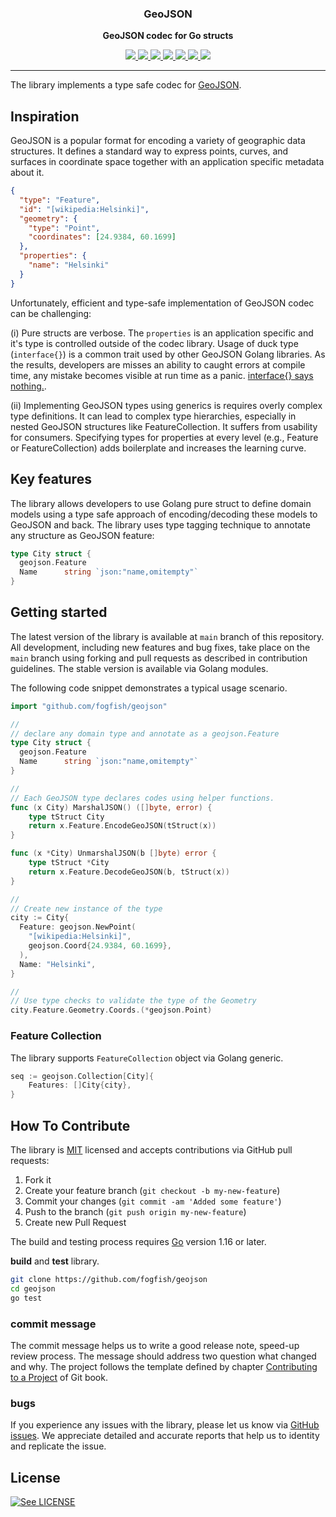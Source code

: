 <p align="center">
  <h3 align="center">GeoJSON</h3>
  <p align="center"><strong>GeoJSON codec for Go structs</strong></p>

  <p align="center">
    <!-- Version -->
    <a href="https://github.com/fogfish/geojson/releases">
      <img src="https://img.shields.io/github/v/tag/fogfish/geojson?label=version" />
    </a>
    <!-- Documentation -->
    <a href="https://pkg.go.dev/github.com/fogfish/geojson">
      <img src="https://pkg.go.dev/badge/github.com/fogfish/geojson" />
    </a>
    <!-- Build Status  -->
    <a href="https://github.com/fogfish/geojson/actions/">
      <img src="https://github.com/fogfish/geojson/workflows/test/badge.svg" />
    </a>
    <!-- GitHub -->
    <a href="http://github.com/fogfish/geojson">
      <img src="https://img.shields.io/github/last-commit/fogfish/geojson.svg" />
    </a>
    <!-- Coverage -->
    <a href="https://coveralls.io/github/fogfish/geojson?branch=main">
      <img src="https://coveralls.io/repos/github/fogfish/geojson/badge.svg?branch=main" />
    </a>
    <!-- Go Card -->
    <a href="https://goreportcard.com/report/github.com/fogfish/geojson">
      <img src="https://goreportcard.com/badge/github.com/fogfish/geojson" />
    </a>
    <!-- Maintainability -->
    <a href="https://codeclimate.com/github/fogfish/geojson/maintainability">
      <img src="https://api.codeclimate.com/v1/badges/26d27640175d439e8b94/maintainability" />
    </a>
  </p>
</p>

---

The library implements a type safe codec for [GeoJSON](https://geojson.org). 

## Inspiration

GeoJSON is a popular format for encoding a variety of geographic data structures. It defines a standard way to express points, curves, and surfaces in coordinate space together with an application specific metadata about it.

```json
{
  "type": "Feature",
  "id": "[wikipedia:Helsinki]",
  "geometry": {
    "type": "Point",
    "coordinates": [24.9384, 60.1699]
  },
  "properties": {
    "name": "Helsinki"
  }
}
```

Unfortunately, efficient and type-safe implementation of GeoJSON codec can be challenging:

(i) Pure structs are verbose. The `properties` is an application specific and it's type is controlled outside of the codec library. Usage of duck type (`interface{}`) is a common trait used by other GeoJSON Golang libraries. As the results, developers are misses an ability to caught errors at compile time, any mistake becomes visible at run time as a panic. [interface{} says nothing.](https://youtu.be/PAAkCSZUG1c?t=7m40s).

(ii) Implementing GeoJSON types using generics is requires overly complex type definitions. It can lead to complex type hierarchies, especially in nested GeoJSON structures like FeatureCollection. It suffers from usability for consumers. Specifying types for properties at every level (e.g., Feature or FeatureCollection) adds boilerplate and increases the learning curve.



## Key features

The library allows developers to use Golang pure struct to define domain models using a type safe approach of encoding/decoding these models to GeoJSON and back. The library uses type tagging technique to annotate any structure as GeoJSON feature:  

```go
type City struct {
  geojson.Feature
  Name      string `json:"name,omitempty"`
}
```


## Getting started

The latest version of the library is available at `main` branch of this repository. All development, including new features and bug fixes, take place on the `main` branch using forking and pull requests as described in contribution guidelines. The stable version is available via Golang modules.

The following code snippet demonstrates a typical usage scenario.

```go
import "github.com/fogfish/geojson"

//
// declare any domain type and annotate as a geojson.Feature
type City struct {
  geojson.Feature
  Name      string `json:"name,omitempty"`
}

//
// Each GeoJSON type declares codes using helper functions. 
func (x City) MarshalJSON() ([]byte, error) {
	type tStruct City
	return x.Feature.EncodeGeoJSON(tStruct(x))
}

func (x *City) UnmarshalJSON(b []byte) error {
	type tStruct *City
	return x.Feature.DecodeGeoJSON(b, tStruct(x))
}

//
// Create new instance of the type
city := City{
  Feature: geojson.NewPoint(
    "[wikipedia:Helsinki]",
    geojson.Coord{24.9384, 60.1699},
  ),
  Name: "Helsinki",
}

//
// Use type checks to validate the type of the Geometry 
city.Feature.Geometry.Coords.(*geojson.Point)
```

### Feature Collection

The library supports `FeatureCollection` object via Golang generic.

```go
seq := geojson.Collection[City]{
	Features: []City{city},
}
```

## How To Contribute

The library is [MIT](LICENSE) licensed and accepts contributions via GitHub pull requests:

1. Fork it
2. Create your feature branch (`git checkout -b my-new-feature`)
3. Commit your changes (`git commit -am 'Added some feature'`)
4. Push to the branch (`git push origin my-new-feature`)
5. Create new Pull Request

The build and testing process requires [Go](https://golang.org) version 1.16 or later.

**build** and **test** library.

```bash
git clone https://github.com/fogfish/geojson
cd geojson
go test
```

### commit message

The commit message helps us to write a good release note, speed-up review process. The message should address two question what changed and why. The project follows the template defined by chapter [Contributing to a Project](http://git-scm.com/book/ch5-2.html) of Git book.

### bugs

If you experience any issues with the library, please let us know via [GitHub issues](https://github.com/fogfish/geojson/issue). We appreciate detailed and accurate reports that help us to identity and replicate the issue. 


## License

[![See LICENSE](https://img.shields.io/github/license/fogfish/geojson.svg?style=for-the-badge)](LICENSE)
